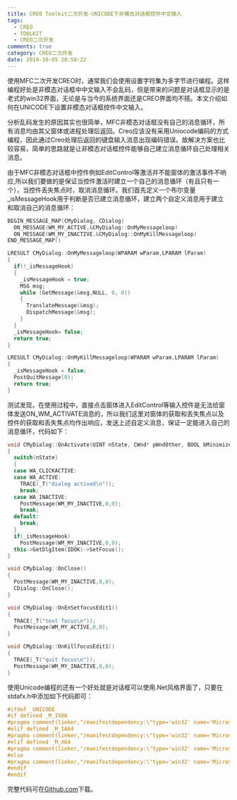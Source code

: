 ```yaml
---
title: CREO Toolkit二次开发-UNICODE下非模态对话框控件中文输入
tags:
  - CREO
  - TOOLKIT
  - CREO二次开发
comments: true
category: CREO二次开发
date: 2019-10-05 20:58:22
---
```



使用MFC二次开发CREO时，通常我们会使用设置字符集为多字节进行编程。这样编程好处是非模态对话框中中文输入不会乱码，但是带来的问题是对话框显示的是老式的win32界面，无论是与当今的系统界面还是CREO界面均不搭。本文介绍如何在UNICODE下设置非模态对话框控件中文输入。

分析乱码发生的原因其实也很简单，MFC非模态对话框没有自己的消息循环，所有消息均由其父窗体或进程处理后返回。Creo应该没有采用Uniocode编码的方式编程，因此通过Creo处理后返回的键盘输入消息出现编码错误。故解决方案也比较容易，简单的思路就是让非模态对话框控件能够自己建立消息循环自己处理相关消息。

由于MFC非模态对话框中控件例如EditControl等激活并不能窗体的激活事件不响应,所以我们要做的是保证当控件激活时建立一个自己的消息循环（有且只有一个），当控件丢失焦点时，取消消息循环。我们首先定义一个布尔变量_isMessageHook用于判断是否已建立消息循环，建立两个自定义消息用于建立和取消自己的消息循环：

```cpp
BEGIN_MESSAGE_MAP(CMyDialog, CDialog)
  ON_MESSAGE(WM_MY_ACTIVE,&CMyDialog::OnMyMessageloop)
  ON_MESSAGE(WM_MY_INACTIVE,&CMyDialog::OnMyKillMessageloop)
END_MESSAGE_MAP()

LRESULT CMyDialog::OnMyMessageloop(WPARAM wParam,LPARAM lParam)
{
  if(!_isMessageHook)
  {
    _isMessageHook = true;
    MSG msg;
    while (GetMessage(&msg,NULL, 0, 0))
    {
      TranslateMessage(&msg);
      DispatchMessage(&msg);
    }
  }
  _isMessageHook= false;
  return true;
}

LRESULT CMyDialog::OnMyKillMessageloop(WPARAM wParam,LPARAM lParam)
{
  _isMessageHook = false;
  PostQuitMessage(0);
  return true;
}
```

测试发现，在使用过程中，直接点击窗体进入EditControl等输入控件是无法给窗体发送ON_WM_ACTIVATE消息的，所以我们这里对窗体的获取和丢失焦点以及控件的获取和丢失焦点均作出响应，发送上述自定义消息，保证一定能进入自己的消息循环，代码如下：

```cpp
void CMyDialog::OnActivate(UINT nState, CWnd* pWndOther, BOOL bMinimized)
{
  switch(nState)
  {
  case WA_CLICKACTIVE:
  case WA_ACTIVE:
    TRACE(_T("dialog actived\n"));
    break;
  case WA_INACTIVE:
    PostMessage(WM_MY_INACTIVE,0,0);
    break;
  default:
    break;
  }
  if(_isMessageHook)
    PostMessage(WM_MY_INACTIVE,0,0);
  this->GetDlgItem(IDOK)->SetFocus();
}

void CMyDialog::OnClose()
{
  PostMessage(WM_MY_INACTIVE,0,0);
  CDialog::OnClose();
}

void CMyDialog::OnEnSetfocusEdit1()
{
  TRACE(_T("text focus\n"));
  PostMessage(WM_MY_ACTIVE,0,0);
}

void CMyDialog::OnKillfocusEdit1()
{
  TRACE(_T("quit focus\n"));
  PostMessage(WM_MY_INACTIVE,0,0);
}
```

使用Unicode编程的还有一个好处就是对话框可以使用.Net风格界面了，只要在stdafx.h中添加如下代码即可：

```cpp
#ifdef _UNICODE
#if defined _M_IX86
#pragma comment(linker,"/manifestdependency:\"type='win32' name='Microsoft.Windows.Common-Controls' version='6.0.0.0' processorArchitecture='x86' publicKeyToken='6595b64144ccf1df' language='*'\"")
#elif defined _M_IA64
#pragma comment(linker,"/manifestdependency:\"type='win32' name='Microsoft.Windows.Common-Controls' version='6.0.0.0' processorArchitecture='ia64' publicKeyToken='6595b64144ccf1df' language='*'\"")
#elif defined _M_X64
#pragma comment(linker,"/manifestdependency:\"type='win32' name='Microsoft.Windows.Common-Controls' version='6.0.0.0' processorArchitecture='amd64' publicKeyToken='6595b64144ccf1df' language='*'\"")
#else
#pragma comment(linker,"/manifestdependency:\"type='win32' name='Microsoft.Windows.Common-Controls' version='6.0.0.0' processorArchitecture='*' publicKeyToken='6595b64144ccf1df' language='*'\"")
#endif
#endif
```

完整代码可在<a href="https://github.com/slacker-HD/creo_toolkit" target="_blank">Github.com</a>下载。
